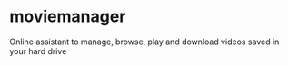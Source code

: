 # moviemanager
Online assistant to manage, browse, play and download videos saved in your hard drive
